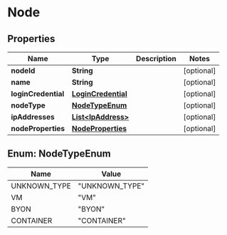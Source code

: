 
# Node

## Properties
Name | Type | Description | Notes
------------ | ------------- | ------------- | -------------
**nodeId** | **String** |  |  [optional]
**name** | **String** |  |  [optional]
**loginCredential** | [**LoginCredential**](LoginCredential.md) |  |  [optional]
**nodeType** | [**NodeTypeEnum**](#NodeTypeEnum) |  |  [optional]
**ipAddresses** | [**List&lt;IpAddress&gt;**](IpAddress.md) |  |  [optional]
**nodeProperties** | [**NodeProperties**](NodeProperties.md) |  |  [optional]


<a name="NodeTypeEnum"></a>
## Enum: NodeTypeEnum
Name | Value
---- | -----
UNKNOWN_TYPE | &quot;UNKNOWN_TYPE&quot;
VM | &quot;VM&quot;
BYON | &quot;BYON&quot;
CONTAINER | &quot;CONTAINER&quot;



